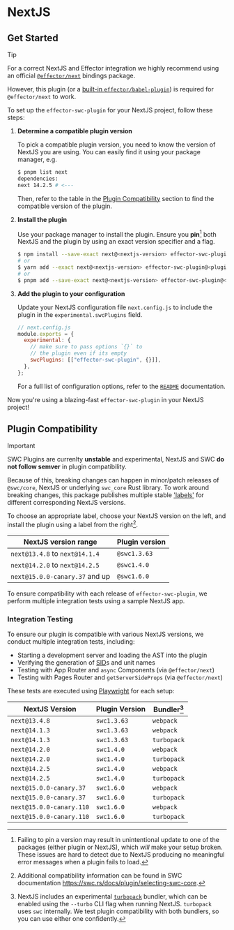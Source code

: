 # NextJS

## Get Started

> [!TIP]
> For a correct NextJS and Effector integration we highly recommend using an official [`@effector/next`](https://github.com/effector/next/#readme) bindings package.
>
> However, this plugin (or a [built-in `effector/babel-plugin`](https://effector.dev/en/api/effector/babel-plugin/)) is required for `@effector/next` to work.

To set up the `effector-swc-plugin` for your NextJS project, follow these steps:

1. **Determine a compatible plugin version**

   To pick a compatible plugin version, you need to know the version of NextJS you are using. You can easily find it using your package manager, e.g.

   ```bash
   $ pnpm list next
   dependencies:
   next 14.2.5 # <---
   ```

   Then, refer to the table in the [Plugin Compatibility](#Plugin-Compatibility) section to find the compatible version of the plugin.

1. **Install the plugin**

   Use your package manager to install the plugin. Ensure you **pin**[^1] both NextJS and the plugin by using an exact version specifier and a flag.

   ```bash
   $ npm install --save-exact next@<nextjs-version> effector-swc-plugin@<plugin-version>
   # or
   $ yarn add --exact next@<nextjs-version> effector-swc-plugin@<plugin-version>
   # or
   $ pnpm add --save-exact next@<nextjs-version> effector-swc-plugin@<plugin-version>
   ```

1. **Add the plugin to your configuration**

   Update your NextJS configuration file `next.config.js` to include the plugin in the `experimental.swcPlugins` field.

   ```js
   // next.config.js
   module.exports = {
     experimental: {
       // make sure to pass options `{}` to
       // the plugin even if its empty
       swcPlugins: [["effector-swc-plugin", {}]],
     },
   };
   ```

   For a full list of configuration options, refer to the [`README`](https://github.com/kireevmp/effector-swc-plugin/#readme) documentation.

Now you're using a blazing-fast `effector-swc-plugin` in your NextJS project!

## Plugin Compatibility

> [!IMPORTANT]
> SWC Plugins are currenlty **unstable** and experimental, NextJS and SWC **do not follow semver** in plugin compatibility.

Because of this, breaking changes can happen in minor/patch releases of `@swc/core`, NextJS or underlying `swc_core` Rust library.
To work around breaking changes, this package publishes multiple stable ['labels'](https://semver.org/#spec-item-9) for different corresponding NextJS versions.

To choose an appropriate label, choose your NextJS version on the left, and install the plugin using a label from the right[^2].

| NextJS version range           | Plugin version |
| ------------------------------ | -------------- |
| `next@13.4.8` to `next@14.1.4` | `@swc1.3.63`   |
| `next@14.2.0` to `next@14.2.5` | `@swc1.4.0`    |
| `next@15.0.0-canary.37` and up | `@swc1.6.0`    |

To ensure compatibility with each release of `effector-swc-plugin`, we perform multiple integration tests using a sample NextJS app.

### Integration Testing

To ensure our plugin is compatible with various NextJS versions, we conduct multiple integration tests, including:

- Starting a development server and loading the AST into the plugin
- Verifying the generation of [SID](https://effector.dev/en/explanation/sids/)s and unit names
- Testing with App Router and `async` Components (via `@effector/next`)
- Testing with Pages Router and `getServerSideProps` (via `@effector/next`)

These tests are executed using [Playwright](https://github.com/Microsoft/playwright) for each setup:

| NextJS Version           | Plugin Version | Bundler[^3] |
| ------------------------ | -------------- | ----------- |
| `next@13.4.8`            | `swc1.3.63`    | `webpack`   |
| `next@14.1.3`            | `swc1.3.63`    | `webpack`   |
| `next@14.1.3`            | `swc1.3.63`    | `turbopack` |
| `next@14.2.0`            | `swc1.4.0`     | `webpack`   |
| `next@14.2.0`            | `swc1.4.0`     | `turbopack` |
| `next@14.2.5`            | `swc1.4.0`     | `webpack`   |
| `next@14.2.5`            | `swc1.4.0`     | `turbopack` |
| `next@15.0.0-canary.37`  | `swc1.6.0`     | `webpack`   |
| `next@15.0.0-canary.37`  | `swc1.6.0`     | `turbopack` |
| `next@15.0.0-canary.110` | `swc1.6.0`     | `webpack`   |
| `next@15.0.0-canary.110` | `swc1.6.0`     | `turbopack` |

[^1]:
    Failing to pin a version may result in unintentional update to one of the packages (either plugin or NextJS), which _will_ make your setup broken.
    These issues are hard to detect due to NextJS producing no meaningful error messages when a plugin fails to load.

[^2]: Additional compatibility information can be found in SWC documentation <https://swc.rs/docs/plugin/selecting-swc-core>.
[^3]:
    NextJS includes an experimental [`turbopack`](https://nextjs.org/docs/architecture/turbopack) bundler, which can be enabled using the `--turbo` CLI flag when running NextJS. `turbopack` uses `swc` internally.
    We test plugin compatibility with both bundlers, so you can use either one confidently.
